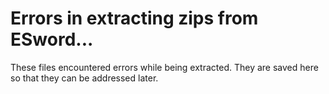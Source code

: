 # Errors in extracting zips from ESword...

These files encountered errors while being extracted. They are saved here so that they can be addressed later. 